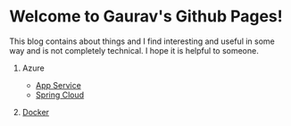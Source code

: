 # Welcome to Gaurav's Github Pages!

This blog contains about things and I find interesting and useful in some way and is not completely technical. I hope it is helpful to someone.

1. Azure
    - [App Service](https://github.com/gkgaurav31/blog/tree/master/azure/app-service)
    - [Spring Cloud](https://github.com/gkgaurav31/blog/tree/master/azure/spring-cloud)


2. [Docker](https://github.com/gkgaurav31/blog/tree/master/docker)
